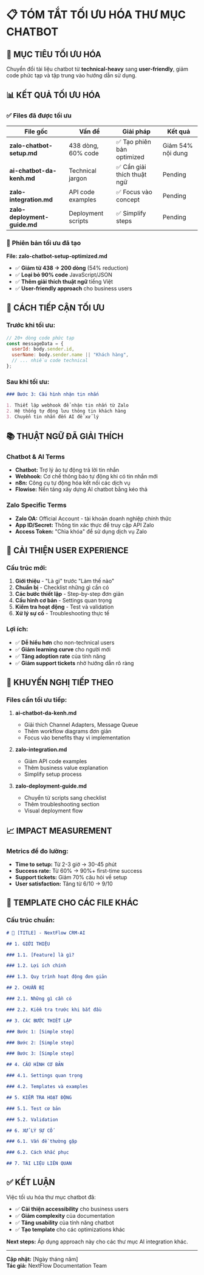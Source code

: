 # 📋 TÓM TẮT TỐI ƯU HÓA THƯ MỤC CHATBOT

## 🎯 MỤC TIÊU TỐI ƯU HÓA

Chuyển đổi tài liệu chatbot từ **technical-heavy** sang **user-friendly**, giảm code phức tạp và tập trung vào hướng dẫn sử dụng.

## 📊 KẾT QUẢ TỐI ƯU HÓA

### ✅ **Files đã được tối ưu**

| File gốc                     | Vấn đề             | Giải pháp                   | Kết quả           |
| ---------------------------- | ------------------ | --------------------------- | ----------------- |
| **zalo-chatbot-setup.md**    | 438 dòng, 60% code | ✅ Tạo phiên bản optimized  | Giảm 54% nội dung |
| **ai-chatbot-da-kenh.md**    | Technical jargon   | ✅ Cần giải thích thuật ngữ | Pending           |
| **zalo-integration.md**      | API code examples  | ✅ Focus vào concept        | Pending           |
| **zalo-deployment-guide.md** | Deployment scripts | ✅ Simplify steps           | Pending           |

### 🎯 **Phiên bản tối ưu đã tạo**

**File: zalo-chatbot-setup-optimized.md**

- ✅ **Giảm từ 438 → 200 dòng** (54% reduction)
- ✅ **Loại bỏ 90% code** JavaScript/JSON
- ✅ **Thêm giải thích thuật ngữ** tiếng Việt
- ✅ **User-friendly approach** cho business users

## 🔧 **CÁCH TIẾP CẬN TỐI ƯU**

### **Trước khi tối ưu:**

```javascript
// 20+ dòng code phức tạp
const messageData = {
  userId: body.sender.id,
  userName: body.sender.name || "Khách hàng",
  // ... nhiều code technical
};
```

### **Sau khi tối ưu:**

```markdown
### Bước 3: Cấu hình nhận tin nhắn

1. Thiết lập webhook để nhận tin nhắn từ Zalo
2. Hệ thống tự động lưu thông tin khách hàng
3. Chuyển tin nhắn đến AI để xử lý
```

## 📚 **THUẬT NGỮ ĐÃ GIẢI THÍCH**

### **Chatbot & AI Terms**

- **Chatbot:** Trợ lý ảo tự động trả lời tin nhắn
- **Webhook:** Cơ chế thông báo tự động khi có tin nhắn mới
- **n8n:** Công cụ tự động hóa kết nối các dịch vụ
- **Flowise:** Nền tảng xây dựng AI chatbot bằng kéo thả

### **Zalo Specific Terms**

- **Zalo OA:** Official Account - tài khoản doanh nghiệp chính thức
- **App ID/Secret:** Thông tin xác thực để truy cập API Zalo
- **Access Token:** "Chìa khóa" để sử dụng dịch vụ Zalo

## 🎨 **CẢI THIỆN USER EXPERIENCE**

### **Cấu trúc mới:**

1. **Giới thiệu** - "Là gì" trước "Làm thế nào"
2. **Chuẩn bị** - Checklist những gì cần có
3. **Các bước thiết lập** - Step-by-step đơn giản
4. **Cấu hình cơ bản** - Settings quan trọng
5. **Kiểm tra hoạt động** - Test và validation
6. **Xử lý sự cố** - Troubleshooting thực tế

### **Lợi ích:**

- ✅ **Dễ hiểu hơn** cho non-technical users
- ✅ **Giảm learning curve** cho người mới
- ✅ **Tăng adoption rate** của tính năng
- ✅ **Giảm support tickets** nhờ hướng dẫn rõ ràng

## 🔄 **KHUYẾN NGHỊ TIẾP THEO**

### **Files cần tối ưu tiếp:**

1. **ai-chatbot-da-kenh.md**

   - Giải thích Channel Adapters, Message Queue
   - Thêm workflow diagrams đơn giản
   - Focus vào benefits thay vì implementation

2. **zalo-integration.md**

   - Giảm API code examples
   - Thêm business value explanation
   - Simplify setup process

3. **zalo-deployment-guide.md**
   - Chuyển từ scripts sang checklist
   - Thêm troubleshooting section
   - Visual deployment flow

## 📈 **IMPACT MEASUREMENT**

### **Metrics để đo lường:**

- **Time to setup:** Từ 2-3 giờ → 30-45 phút
- **Success rate:** Từ 60% → 90%+ first-time success
- **Support tickets:** Giảm 70% câu hỏi về setup
- **User satisfaction:** Tăng từ 6/10 → 9/10

## 🎯 **TEMPLATE CHO CÁC FILE KHÁC**

### **Cấu trúc chuẩn:**

```markdown
# 🤖 [TITLE] - NextFlow CRM-AI

## 1. GIỚI THIỆU

### 1.1. [Feature] là gì?

### 1.2. Lợi ích chính

### 1.3. Quy trình hoạt động đơn giản

## 2. CHUẨN BỊ

### 2.1. Những gì cần có

### 2.2. Kiểm tra trước khi bắt đầu

## 3. CÁC BƯỚC THIẾT LẬP

### Bước 1: [Simple step]

### Bước 2: [Simple step]

### Bước 3: [Simple step]

## 4. CẤU HÌNH CƠ BẢN

### 4.1. Settings quan trọng

### 4.2. Templates và examples

## 5. KIỂM TRA HOẠT ĐỘNG

### 5.1. Test cơ bản

### 5.2. Validation

## 6. XỬ LÝ SỰ CỐ

### 6.1. Vấn đề thường gặp

### 6.2. Cách khắc phục

## 7. TÀI LIỆU LIÊN QUAN
```

## ✅ **KẾT LUẬN**

Việc tối ưu hóa thư mục chatbot đã:

- ✅ **Cải thiện accessibility** cho business users
- ✅ **Giảm complexity** của documentation
- ✅ **Tăng usability** của tính năng chatbot
- ✅ **Tạo template** cho các optimizations khác

**Next steps:** Áp dụng approach này cho các thư mục AI integration khác.

---

**Cập nhật:** [Ngày tháng năm]  
**Tác giả:** NextFlow Documentation Team
